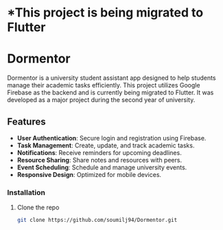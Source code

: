 # *This project is being migrated to Flutter
# Dormentor

Dormentor is a university student assistant app designed to help students manage their academic tasks efficiently. This project utilizes Google Firebase as the backend and is currently being migrated to Flutter. It was developed as a major project during the second year of university.

## Features

- **User Authentication**: Secure login and registration using Firebase.
- **Task Management**: Create, update, and track academic tasks.
- **Notifications**: Receive reminders for upcoming deadlines.
- **Resource Sharing**: Share notes and resources with peers.
- **Event Scheduling**: Schedule and manage university events.
- **Responsive Design**: Optimized for mobile devices.

### Installation

1. Clone the repo
   ```sh
   git clone https://github.com/soumilj94/Dormentor.git
